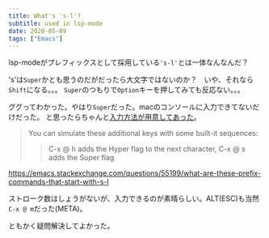 ```yaml
---
title: What's 's-l'?
subtitle: used in lsp-mode
date: 2020-05-09
tags: ["Emacs"]
---
```

lsp-modeがプレフィックスとして採用している`'s-l'`とは一体なんなんだ？

's'は`Super`かとも思うのだがだったら大文字ではないのか？　いや、それなら`Shift`になる。。。
`Super`のつもりで`Option`キーを押してみても反応ない。。。

ググってわかった。やはり`Super`だった。macのコンソールに入力できてないだけだった。
と思ったらちゃんと[入力方法が用意してあった](https://emacs.stackexchange.com/questions/55199/what-are-these-prefix-commands-that-start-with-s-l)。

> You can simulate these additional keys with some built-it sequences:
>>   C-x @ h adds the Hyper flag to the next character, C-x @ s adds the Super flag

https://emacs.stackexchange.com/questions/55199/what-are-these-prefix-commands-that-start-with-s-l

ストローク数はしょうがないが、入力できるのが素晴らしい。ALT(ESC)も当然`C-x @ m`だった(META)。

ともかく疑問解決してよかった。


